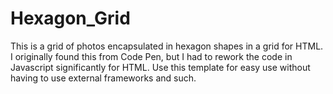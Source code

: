 # Hexagon_Grid
This is a grid of photos encapsulated in hexagon shapes in a grid for HTML. I originally found this from Code Pen, but I had to rework the code in Javascript significantly for HTML. Use this template for easy use without having to use external frameworks and such.
